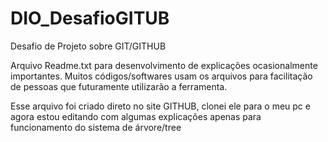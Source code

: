 # DIO_DesafioGITUB
Desafio de Projeto sobre GIT/GITHUB

Arquivo Readme.txt para desenvolvimento de explicações ocasionalmente
importantes. Muitos códigos/softwares usam os arquivos para facilitação 
de pessoas que futuramente utilizarão a ferramenta.

Esse arquivo foi criado direto no site GITHUB, clonei ele para o meu pc
e agora estou editando com algumas explicações apenas para funcionamento do 
sistema de árvore/tree
